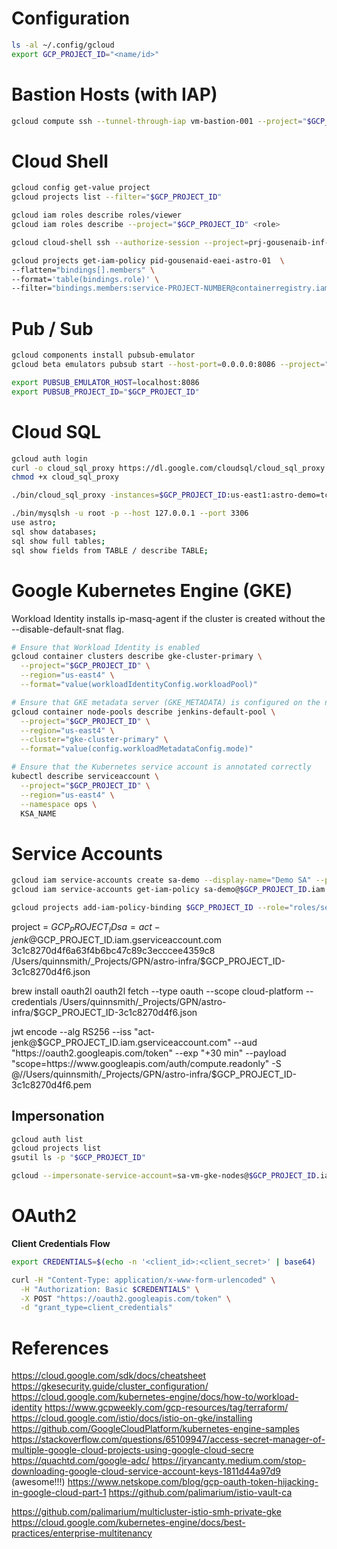 
# Configuration

```bash
ls -al ~/.config/gcloud
export GCP_PROJECT_ID="<name/id>"
```

# Bastion Hosts (with IAP)

```bash
gcloud compute ssh --tunnel-through-iap vm-bastion-001 --project="$GCP_PROJECT_ID" --zone="us-east1-b"
```

# Cloud Shell

```bash
gcloud config get-value project
gcloud projects list --filter="$GCP_PROJECT_ID"

gcloud iam roles describe roles/viewer
gcloud iam roles describe --project="$GCP_PROJECT_ID" <role>

gcloud cloud-shell ssh --authorize-session --project=prj-gousenaib-inf-res01 --command=ls "dir"

gcloud projects get-iam-policy pid-gousenaid-eaei-astro-01  \
--flatten="bindings[].members" \
--format='table(bindings.role)' \
--filter="bindings.members:service-PROJECT-NUMBER@containerregistry.iam.gserviceaccount.com"
```

# Pub / Sub

```bash
gcloud components install pubsub-emulator
gcloud beta emulators pubsub start --host-port=0.0.0.0:8086 --project="$GCP_PROJECT_ID"

export PUBSUB_EMULATOR_HOST=localhost:8086
export PUBSUB_PROJECT_ID="$GCP_PROJECT_ID"
```

# Cloud SQL

```bash
gcloud auth login
curl -o cloud_sql_proxy https://dl.google.com/cloudsql/cloud_sql_proxy.darwin.amd64
chmod +x cloud_sql_proxy

./bin/cloud_sql_proxy -instances=$GCP_PROJECT_ID:us-east1:astro-demo=tcp:3306

./bin/mysqlsh -u root -p --host 127.0.0.1 --port 3306
use astro;
sql show databases;
sql show full tables;
sql show fields from TABLE / describe TABLE;
```

# Google Kubernetes Engine (GKE)

Workload Identity installs ip-masq-agent if the cluster is created without the --disable-default-snat flag.

```bash
# Ensure that Workload Identity is enabled
gcloud container clusters describe gke-cluster-primary \
  --project="$GCP_PROJECT_ID" \
  --region="us-east4" \
  --format="value(workloadIdentityConfig.workloadPool)"

# Ensure that GKE metadata server (GKE_METADATA) is configured on the node pool
gcloud container node-pools describe jenkins-default-pool \
  --project="$GCP_PROJECT_ID" \
  --region="us-east4" \
  --cluster="gke-cluster-primary" \
  --format="value(config.workloadMetadataConfig.mode)"

# Ensure that the Kubernetes service account is annotated correctly
kubectl describe serviceaccount \
  --project="$GCP_PROJECT_ID" \
  --region="us-east4" \
  --namespace ops \
  KSA_NAME
```

# Service Accounts

```bash
gcloud iam service-accounts create sa-demo --display-name="Demo SA" --project="$GCP_PROJECT_ID"
gcloud iam service-accounts get-iam-policy sa-demo@$GCP_PROJECT_ID.iam.gserviceaccount.com

gcloud projects add-iam-policy-binding $GCP_PROJECT_ID --role="roles/secretmanager.secretAccessor" --member="serviceAccount:sa-demo@$GCP_PROJECT_ID.iam.gserviceaccount.com"
```

project = $GCP_PROJECT_ID
sa = act-jenk@$GCP_PROJECT_ID.iam.gserviceaccount.com
3c1c8270d4f6a63f4b6bc47c89c3ecccee4359c8
/Users/quinnsmith/_Projects/GPN/astro-infra/$GCP_PROJECT_ID-3c1c8270d4f6.json

brew install oauth2l
oauth2l fetch --type oauth --scope cloud-platform --credentials /Users/quinnsmith/_Projects/GPN/astro-infra/$GCP_PROJECT_ID-3c1c8270d4f6.json

jwt encode --alg RS256 --iss "act-jenk@$GCP_PROJECT_ID.iam.gserviceaccount.com" --aud "https://oauth2.googleapis.com/token" --exp "+30 min" --payload "scope=https://www.googleapis.com/auth/compute.readonly" -S @//Users/quinnsmith/_Projects/GPN/astro-infra/$GCP_PROJECT_ID-3c1c8270d4f6.pem

## Impersonation

```bash
gcloud auth list
gcloud projects list
gsutil ls -p "$GCP_PROJECT_ID"

gcloud --impersonate-service-account=sa-vm-gke-nodes@$GCP_PROJECT_ID.iam.gserviceaccount.com container clusters get-credentials astro-gke-primary
```

# OAuth2

__Client Credentials Flow__

```bash
export CREDENTIALS=$(echo -n '<client_id>:<client_secret>' | base64)

curl -H "Content-Type: application/x-www-form-urlencoded" \
  -H "Authorization: Basic $CREDENTIALS" \
  -X POST "https://oauth2.googleapis.com/token" \
  -d "grant_type=client_credentials"
```

# References

https://cloud.google.com/sdk/docs/cheatsheet
https://gkesecurity.guide/cluster_configuration/
https://cloud.google.com/kubernetes-engine/docs/how-to/workload-identity
https://www.gcpweekly.com/gcp-resources/tag/terraform/
https://cloud.google.com/istio/docs/istio-on-gke/installing
https://github.com/GoogleCloudPlatform/kubernetes-engine-samples
https://stackoverflow.com/questions/65109947/access-secret-manager-of-multiple-google-cloud-projects-using-google-cloud-secre
https://quachtd.com/google-adc/
https://jryancanty.medium.com/stop-downloading-google-cloud-service-account-keys-1811d44a97d9 (awesome!!!)
https://www.netskope.com/blog/gcp-oauth-token-hijacking-in-google-cloud-part-1
https://github.com/palimarium/istio-vault-ca

https://github.com/palimarium/multicluster-istio-smh-private-gke
https://cloud.google.com/kubernetes-engine/docs/best-practices/enterprise-multitenancy